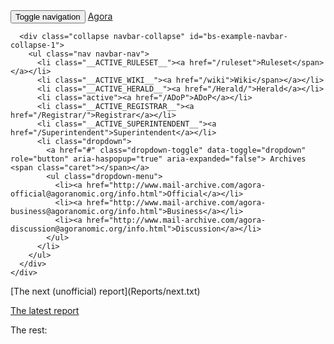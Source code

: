   <div class="navbar navbar-inverse navbar-fixed-top">
    <div class="container">
      <div class="navbar-header">
        <button type="button" class="navbar-toggle collapsed" data-toggle="collapse" data-target="#bs-example-navbar-collapse-1" aria-expanded="false">
          <span class="sr-only">Toggle navigation</span>
          <span class="icon-bar"></span>
          <span class="icon-bar"></span>
          <span class="icon-bar"></span>
        </button>
        <a class="navbar-brand" href="http://agoranomic.github.io">Agora</a>
      </div>

      <div class="collapse navbar-collapse" id="bs-example-navbar-collapse-1">
        <ul class="nav navbar-nav">
          <li class="__ACTIVE_RULESET__"><a href="/ruleset">Ruleset</span></a></li>
          <li class="__ACTIVE_WIKI__"><a href="/wiki">Wiki</span></a></li>
          <li class="__ACTIVE_HERALD__"><a href="/Herald/">Herald</a></li>
          <li class="active"><a href="/ADoP">ADoP</a></li>
          <li class="__ACTIVE_REGISTRAR__"><a href="/Registrar/">Registrar</a></li>
          <li class="__ACTIVE_SUPERINTENDENT__"><a href="/Superintendent">Superintendent</a></li>
          <li class="dropdown">
            <a href="#" class="dropdown-toggle" data-toggle="dropdown" role="button" aria-haspopup="true" aria-expanded="false"> Archives <span class="caret"></span></a>
            <ul class="dropdown-menu">
              <li><a href="http://www.mail-archive.com/agora-official@agoranomic.org/info.html">Official</a></li>
              <li><a href="http://www.mail-archive.com/agora-business@agoranomic.org/info.html">Business</a></li>
              <li><a href="http://www.mail-archive.com/agora-discussion@agoranomic.org/info.html">Discussion</a></li>
            </ul>
          </li>
        </ul>
      </div>
    </div>
  </div>
[The next (unofficial) report](Reports/next.txt) 

[The latest report](Reports/2017-05-18.txt) 

The rest: 

